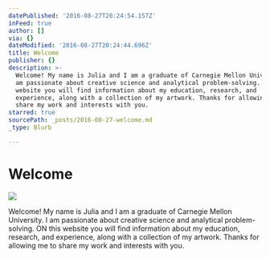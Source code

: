 ```yaml
---
datePublished: '2016-08-27T20:24:54.157Z'
inFeed: true
author: []
via: {}
dateModified: '2016-08-27T20:24:44.696Z'
title: Welcome
publisher: {}
description: >-
  Welcome! My name is Julia and I am a graduate of Carnegie Mellon University. I
  am passionate about creative science and analytical problem-solving. ON this
  website you will find information about my education, research, and
  experience, along with a collection of my artwork. Thanks for allowing me to
  share my work and interests with you.
starred: true
sourcePath: _posts/2016-08-27-welcome.md
_type: Blurb

---
```

# Welcome
![](https://the-grid-user-content.s3-us-west-2.amazonaws.com/da1033f3-eff5-4baf-bd04-c995fee005b7.jpg)

Welcome! My name is Julia and I am a graduate of Carnegie Mellon University. I am passionate about creative science and analytical problem-solving. ON this website you will find information about my education, research, and experience, along with a collection of my artwork. Thanks for allowing me to share my work and interests with you.